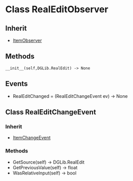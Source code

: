 # Class RealEditObserver

## Inherit

* [ItemObserver](ItemObserver.md)

## Methods
```
__init__(self,DGLib.RealEdit) -> None
```

## Events

* RealEditChanged = (RealEditChangeEvent ev) -> None

## Class RealEditChangeEvent

### Inherit

* [ItemChangeEvent](ItemObserver.md)

### Methods

* GetSource(self) -> DGLib.RealEdit
* GetPreviousValue(self) -> float
* WasRelativeInput(self) -> bool
